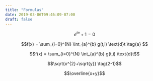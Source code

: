```yaml
---
title: "Formulas"
date: 2019-03-06T09:46:09-07:00
draft: false
---
```


```math
e^{i\pi} + 1 = 0
```

```math
f(x) = \sum_{i=0}^{N} \int_{a}^{b} g(t,i) \text{d}t \tag{a} 
```

```math
f(x) = \sum_{i=0}^{N} \int_{a}^{b} g(t,i) \text{d}t
```

```math
\sqrt{x^{2}+\sqrt{y}} \tag{2-1}
```

```math
\overline{x+y}
```
